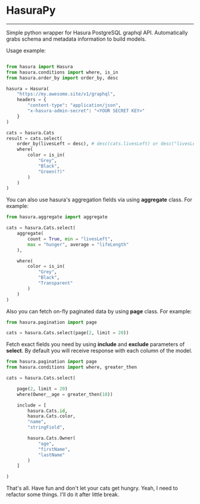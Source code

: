# HasuraPy

---

Simple python wrapper for Hasura PostgreSQL graphql API.
Automatically grabs schema and metadata information to build models.

Usage example:

```python

from hasura import Hasura
from hasura.conditions import where, is_in
from hasura.order_by import order_by, desc

hasura = Hasura(
    "https://my.awesome.site/v1/graphql",
    headers = {
        "content-type": "application/json",
        "x-hasura-admin-secret": "<YOUR SECRET KEY>"
    }
)

cats = hasura.Cats
result = cats.select(
    order_by(livesLeft = desc), # desc(cats.livesLeft) or desc("livesLeft")
    where(
        color = is_in(
            "Grey",
            "Black",
            "Green(?)"
        )
    )
)

```

You can also use hasura's aggregation fields via using **aggregate** class.
For example:

```python
from hasura.aggregate import aggregate

cats = hasura.Cats.select(
    aggregate(
        count = True, min = "livesLeft",
        max = "hunger", average = "lifeLength"
    ),

    where(
        color = is_in(
            "Grey",
            "Black",
            "Transparent"
        )
    )
)
```

Also you can fetch on-fly paginated data by using **page** class.
For example:

```python
from hasura.pagination import page

cats = hasura.Cats.select(page(2, limit = 20))
```

Fetch exact fields you need by using **include** and **exclude** parameters of **select**. By default you will receive response with each column of the model.

```python
from hasura.pagination import page
from hasura.conditions import where, greater_then

cats = hasura.Cats.select(

    page(2, limit = 20)
    where(Owner__age = greater_then(18))

    include = [
        hasura.Cats.id,
        hasura.Cats.color,
        "name",
        "stringField",

        hasura.Cats.Owner(
            "age",
            "firstName",
            "lastName"
        )
    ]

)
```

That's all. Have fun and don't let your cats get hungry.
Yeah, I need to refactor some things. I'll do it after little break.